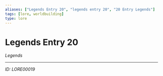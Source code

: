 ```yaml
---
aliases: ["Legends Entry 20", "legends entry 20", "20 Entry Legends"]
tags: [lore, worldbuilding]
type: lore
---
```


# Legends Entry 20

*Legends*

---
*ID: LORE00019*